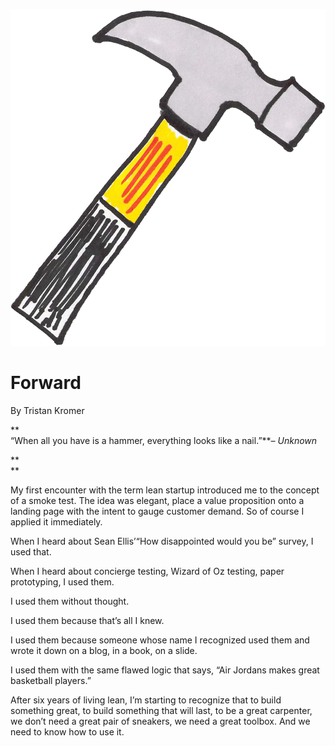 ![](/assets/illustration-hammer.png)

# Forward

By Tristan Kromer

**     
“When all you have is a hammer, everything looks like a nail.”**_– Unknown_

**    
  **

My first encounter with the term lean startup introduced me to the concept of a smoke test. The idea was elegant, place a value proposition onto a landing page with the intent to gauge customer demand. So of course I applied it immediately.

When I heard about Sean Ellis’“How disappointed would you be” survey, I used that.

When I heard about concierge testing, Wizard of Oz testing, paper prototyping, I used them.

I used them without thought.

I used them because that’s all I knew.

I used them because someone whose name I recognized used them and wrote it down on a blog, in a book, on a slide.

I used them with the same flawed logic that says, “Air Jordans makes great basketball players.”

After six years of living lean, I’m starting to recognize that to build something great, to build something that will last, to be a great carpenter, we don’t need a great pair of sneakers, we need a great toolbox. And we need to know how to use it.

